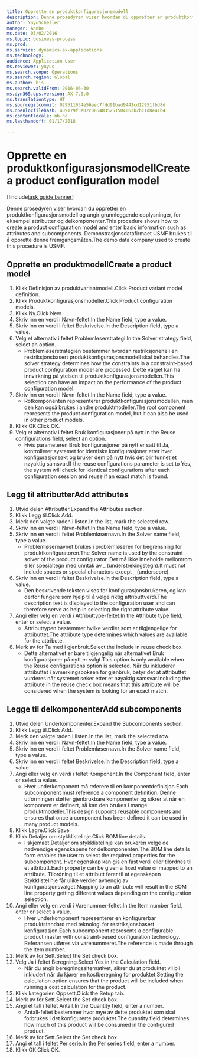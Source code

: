 ```yaml
--- 
title: Opprette en produktkonfigurasjonsmodell
description: Denne prosedyren viser hvordan du oppretter en produktkonfigurasjonsmodell og angir grunnleggende opplysninger, for eksempel attributter og delkomponenter.
author: YuyuScheller
manager: AnnBe
ms.date: 03/02/2016
ms.topic: business-process
ms.prod: 
ms.service: dynamics-ax-applications
ms.technology: 
audience: Application User
ms.reviewer: yuyus
ms.search.scope: Operations
ms.search.region: Global
ms.author: bis
ms.search.validFrom: 2016-06-30
ms.dyn365.ops.version: AX 7.0.0
ms.translationtype: HT
ms.sourcegitcommit: 029511634e56aec7fdd91bad9441cd12951fbd8d
ms.openlocfilehash: 409179f5e02c0854835251504063b2bc1d8e41b4
ms.contentlocale: nb-no
ms.lasthandoff: 01/17/2018

---
```

# <a name="create-a-product-configuration-model"></a><span data-ttu-id="eefb0-103">Opprette en produktkonfigurasjonsmodell</span><span class="sxs-lookup"><span data-stu-id="eefb0-103">Create a product configuration model</span></span>

[!include[task guide banner](../../includes/task-guide-banner.md)]

<span data-ttu-id="eefb0-104">Denne prosedyren viser hvordan du oppretter en produktkonfigurasjonsmodell og angir grunnleggende opplysninger, for eksempel attributter og delkomponenter.</span><span class="sxs-lookup"><span data-stu-id="eefb0-104">This procedure shows how to create a product configuration model and enter basic information such as attributes and subcomponents.</span></span> <span data-ttu-id="eefb0-105">Demonstrasjonsdatafirmaet USMF brukes til å opprette denne fremgangsmåten.</span><span class="sxs-lookup"><span data-stu-id="eefb0-105">The demo data company used to create this procedure is USMF.</span></span>


## <a name="create-a-product-model"></a><span data-ttu-id="eefb0-106">Opprette en produktmodell</span><span class="sxs-lookup"><span data-stu-id="eefb0-106">Create a product model</span></span>
1. <span data-ttu-id="eefb0-107">Klikk Definisjon av produktvariantmodell.</span><span class="sxs-lookup"><span data-stu-id="eefb0-107">Click Product variant model definition.</span></span>
2. <span data-ttu-id="eefb0-108">Klikk Produktkonfigurasjonsmodeller.</span><span class="sxs-lookup"><span data-stu-id="eefb0-108">Click Product configuration models.</span></span>
3. <span data-ttu-id="eefb0-109">Klikk Ny.</span><span class="sxs-lookup"><span data-stu-id="eefb0-109">Click New.</span></span>
4. <span data-ttu-id="eefb0-110">Skriv inn en verdi i Navn-feltet.</span><span class="sxs-lookup"><span data-stu-id="eefb0-110">In the Name field, type a value.</span></span>
5. <span data-ttu-id="eefb0-111">Skriv inn en verdi i feltet Beskrivelse.</span><span class="sxs-lookup"><span data-stu-id="eefb0-111">In the Description field, type a value.</span></span>
6. <span data-ttu-id="eefb0-112">Velg et alternativ i feltet Problemløserstrategi.</span><span class="sxs-lookup"><span data-stu-id="eefb0-112">In the Solver strategy field, select an option.</span></span>
    * <span data-ttu-id="eefb0-113">Problemløserstrategien bestemmer hvordan restriksjonene i en restriksjonsbasert produktkonfigurasjonsmodell skal behandles.</span><span class="sxs-lookup"><span data-stu-id="eefb0-113">The solver strategy determines how the constraints in a constraint-based product configuration model are processed.</span></span> <span data-ttu-id="eefb0-114">Dette valget kan ha innvirkning på ytelsen til produktkonfigurasjonsmodellen.</span><span class="sxs-lookup"><span data-stu-id="eefb0-114">This selection can have an impact on the performance of the product configuration model.</span></span>  
7. <span data-ttu-id="eefb0-115">Skriv inn en verdi i Navn-feltet.</span><span class="sxs-lookup"><span data-stu-id="eefb0-115">In the Name field, type a value.</span></span>
    * <span data-ttu-id="eefb0-116">Rotkomponenten representerer produktkonfigurasjonsmodellen, men den kan også brukes i andre produktmodeller.</span><span class="sxs-lookup"><span data-stu-id="eefb0-116">The root component represents the product configuration model, but it can also be used in other product models.</span></span>  
8. <span data-ttu-id="eefb0-117">Klikk OK.</span><span class="sxs-lookup"><span data-stu-id="eefb0-117">Click OK.</span></span>
9. <span data-ttu-id="eefb0-118">Velg et alternativ i feltet Bruk konfigurasjoner på nytt.</span><span class="sxs-lookup"><span data-stu-id="eefb0-118">In the Reuse configurations field, select an option.</span></span>
    * <span data-ttu-id="eefb0-119">Hvis parameteren Bruk konfigurasjoner på nytt er satt til Ja, kontrollerer systemet for identiske konfigurasjoner etter hver konfigurasjonsøkt og bruker dem på nytt hvis det blir funnet et nøyaktig samsvar.</span><span class="sxs-lookup"><span data-stu-id="eefb0-119">If the reuse configurations parameter is set to Yes, the system will check for identical configurations after each configuration session and reuse if an exact match is found.</span></span>  

## <a name="add-attributes"></a><span data-ttu-id="eefb0-120">Legg til attributter</span><span class="sxs-lookup"><span data-stu-id="eefb0-120">Add attributes</span></span>
1. <span data-ttu-id="eefb0-121">Utvid delen Attributter.</span><span class="sxs-lookup"><span data-stu-id="eefb0-121">Expand the Attributes section.</span></span>
2. <span data-ttu-id="eefb0-122">Klikk Legg til.</span><span class="sxs-lookup"><span data-stu-id="eefb0-122">Click Add.</span></span>
3. <span data-ttu-id="eefb0-123">Merk den valgte raden i listen.</span><span class="sxs-lookup"><span data-stu-id="eefb0-123">In the list, mark the selected row.</span></span>
4. <span data-ttu-id="eefb0-124">Skriv inn en verdi i Navn-feltet.</span><span class="sxs-lookup"><span data-stu-id="eefb0-124">In the Name field, type a value.</span></span>
5. <span data-ttu-id="eefb0-125">Skriv inn en verdi i feltet Problemløsernavn.</span><span class="sxs-lookup"><span data-stu-id="eefb0-125">In the Solver name field, type a value.</span></span>
    * <span data-ttu-id="eefb0-126">Problemløsernavnet brukes i problemløseren for begrensning for produktkonfiguratoren.</span><span class="sxs-lookup"><span data-stu-id="eefb0-126">The Solver name is used by the constraint solver of the product configurator.</span></span> <span data-ttu-id="eefb0-127">Det må ikke inneholde mellomrom eller spesialtegn med unntak av _ (understrekingstegn).</span><span class="sxs-lookup"><span data-stu-id="eefb0-127">It must not include spaces or special characters except _ (underscore).</span></span>  
6. <span data-ttu-id="eefb0-128">Skriv inn en verdi i feltet Beskrivelse.</span><span class="sxs-lookup"><span data-stu-id="eefb0-128">In the Description field, type a value.</span></span>
    * <span data-ttu-id="eefb0-129">Den beskrivende teksten vises for konfigurasjonsbrukeren, og kan derfor fungere som hjelp til å velge riktig attributtverdi.</span><span class="sxs-lookup"><span data-stu-id="eefb0-129">The description text is displayed to the configuration user and can therefore serve as help in selecting the right attribute value.</span></span>  
7. <span data-ttu-id="eefb0-130">Angi eller velg en verdi i Attributtype-feltet.</span><span class="sxs-lookup"><span data-stu-id="eefb0-130">In the Attribute type field, enter or select a value.</span></span>
    * <span data-ttu-id="eefb0-131">Attributtypen bestemmer hvilke verdier som er tilgjengelige for attributtet.</span><span class="sxs-lookup"><span data-stu-id="eefb0-131">The attribute type determines which values are available for the attribute.</span></span>  
8. <span data-ttu-id="eefb0-132">Merk av for Ta med i gjenbruk.</span><span class="sxs-lookup"><span data-stu-id="eefb0-132">Select the Include in reuse check box.</span></span>
    * <span data-ttu-id="eefb0-133">Dette alternativet er bare tilgjengelig når alternativet Bruk konfigurasjoner på nytt er valgt.</span><span class="sxs-lookup"><span data-stu-id="eefb0-133">This option is only available when the Reuse configurations option is selected.</span></span> <span data-ttu-id="eefb0-134">Når du inkluderer attributtet i avmerkingsboksen for gjenbruk, betyr det at attributtet vurderes når systemet søker etter et nøyaktig samsvar.</span><span class="sxs-lookup"><span data-stu-id="eefb0-134">Including the attribute in the reuse check box means that this attribute will be considered when the system is looking for an exact match.</span></span>  

## <a name="add-subcomponents"></a><span data-ttu-id="eefb0-135">Legge til delkomponenter</span><span class="sxs-lookup"><span data-stu-id="eefb0-135">Add subcomponents</span></span>
1. <span data-ttu-id="eefb0-136">Utvid delen Underkomponenter.</span><span class="sxs-lookup"><span data-stu-id="eefb0-136">Expand the Subcomponents section.</span></span>
2. <span data-ttu-id="eefb0-137">Klikk Legg til.</span><span class="sxs-lookup"><span data-stu-id="eefb0-137">Click Add.</span></span>
3. <span data-ttu-id="eefb0-138">Merk den valgte raden i listen.</span><span class="sxs-lookup"><span data-stu-id="eefb0-138">In the list, mark the selected row.</span></span>
4. <span data-ttu-id="eefb0-139">Skriv inn en verdi i Navn-feltet.</span><span class="sxs-lookup"><span data-stu-id="eefb0-139">In the Name field, type a value.</span></span>
5. <span data-ttu-id="eefb0-140">Skriv inn en verdi i feltet Problemløsernavn.</span><span class="sxs-lookup"><span data-stu-id="eefb0-140">In the Solver name field, type a value.</span></span>
6. <span data-ttu-id="eefb0-141">Skriv inn en verdi i feltet Beskrivelse.</span><span class="sxs-lookup"><span data-stu-id="eefb0-141">In the Description field, type a value.</span></span>
7. <span data-ttu-id="eefb0-142">Angi eller velg en verdi i feltet Komponent.</span><span class="sxs-lookup"><span data-stu-id="eefb0-142">In the Component field, enter or select a value.</span></span>
    * <span data-ttu-id="eefb0-143">Hver underkomponent må referere til en komponentdefinisjon.</span><span class="sxs-lookup"><span data-stu-id="eefb0-143">Each subcomponent must reference a component definition.</span></span> <span data-ttu-id="eefb0-144">Denne utformingen støtter gjenbrukbare komponenter og sikrer at når en komponent er definert, så kan den brukes i mange produktmodeller.</span><span class="sxs-lookup"><span data-stu-id="eefb0-144">This design supports reusable components and ensures that once a component has been defined it can be used in many product models.</span></span>  
8. <span data-ttu-id="eefb0-145">Klikk Lagre.</span><span class="sxs-lookup"><span data-stu-id="eefb0-145">Click Save.</span></span>
9. <span data-ttu-id="eefb0-146">Klikk Detaljer om stykklistelinje.</span><span class="sxs-lookup"><span data-stu-id="eefb0-146">Click BOM line details.</span></span>
    * <span data-ttu-id="eefb0-147">I skjemaet Detaljer om stykklistelinje kan brukeren velge de nødvendige egenskapene for delkomponenten.</span><span class="sxs-lookup"><span data-stu-id="eefb0-147">The BOM line details form enables the user to select the required properties for the subcomponent.</span></span> <span data-ttu-id="eefb0-148">Hver egenskap kan gis en fast verdi eller tilordnes til et attributt.</span><span class="sxs-lookup"><span data-stu-id="eefb0-148">Each property can be given a fixed value or mapped to an attribute.</span></span> <span data-ttu-id="eefb0-149">Tilordning til et attributt fører til at egenskapen Stykklistelinje får ulike verdier avhengig av konfigurasjonsvalget.</span><span class="sxs-lookup"><span data-stu-id="eefb0-149">Mapping to an attribute will result in the BOM line property getting different values depending on the configuration selection.</span></span>  
10. <span data-ttu-id="eefb0-150">Angi eller velg en verdi i Varenummer-feltet.</span><span class="sxs-lookup"><span data-stu-id="eefb0-150">In the Item number field, enter or select a value.</span></span>
    * <span data-ttu-id="eefb0-151">Hver underkomponent representerer en konfigurerbar produktstandard med teknologi for restriksjonsbasert konfigurasjon.</span><span class="sxs-lookup"><span data-stu-id="eefb0-151">Each subcomponent represents a configurable product master with constraint-based configuration technology.</span></span> <span data-ttu-id="eefb0-152">Referansen utføres via varenummeret.</span><span class="sxs-lookup"><span data-stu-id="eefb0-152">The reference is made through the item number.</span></span>  
11. <span data-ttu-id="eefb0-153">Merk av for Sett.</span><span class="sxs-lookup"><span data-stu-id="eefb0-153">Select the Set check box.</span></span>
12. <span data-ttu-id="eefb0-154">Velg Ja i feltet Beregning.</span><span class="sxs-lookup"><span data-stu-id="eefb0-154">Select Yes in the Calculation field.</span></span>
    * <span data-ttu-id="eefb0-155">Når du angir beregningsalternativet, sikrer du at produktet vil bli inkludert når du kjører en kostberegning for produktet.</span><span class="sxs-lookup"><span data-stu-id="eefb0-155">Setting the calculation option ensures that the product will be included when running a cost calculation for the product.</span></span>  
13. <span data-ttu-id="eefb0-156">Klikk kategorien Oppsett.</span><span class="sxs-lookup"><span data-stu-id="eefb0-156">Click the Setup tab.</span></span>
14. <span data-ttu-id="eefb0-157">Merk av for Sett.</span><span class="sxs-lookup"><span data-stu-id="eefb0-157">Select the Set check box.</span></span>
15. <span data-ttu-id="eefb0-158">Angi et tall i feltet Antall.</span><span class="sxs-lookup"><span data-stu-id="eefb0-158">In the Quantity field, enter a number.</span></span>
    * <span data-ttu-id="eefb0-159">Antall-feltet bestemmer hvor mye av dette produktet som skal forbrukes i det konfigurerte produktet.</span><span class="sxs-lookup"><span data-stu-id="eefb0-159">The quantity field determines how much of this product will be consumed in the configured product.</span></span>  
16. <span data-ttu-id="eefb0-160">Merk av for Sett.</span><span class="sxs-lookup"><span data-stu-id="eefb0-160">Select the Set check box.</span></span>
17. <span data-ttu-id="eefb0-161">Angi et tall i feltet Per serie.</span><span class="sxs-lookup"><span data-stu-id="eefb0-161">In the Per series field, enter a number.</span></span>
18. <span data-ttu-id="eefb0-162">Klikk OK.</span><span class="sxs-lookup"><span data-stu-id="eefb0-162">Click OK.</span></span>


